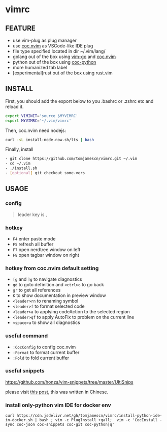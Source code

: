 # vimrc

## FEATURE
- use vim-plug as plug manager
- use [coc.nvim](https://github.com/neoclide/coc.nvim) as VSCode-like IDE plug
- file type specified located in dir ~/.vim/lang/
- golang out of the box using [vim-go](https://github.com/fatih/vim-go) and [coc.nvim](https://github.com/neoclide/coc.nvim)
- python out of the box using [coc-python](https://github.com/neoclide/coc-python)
- more humanized tab label
- [experimental]rust out of the box using rust.vim


## INSTALL

First, you should add the export below to you .bashrc or .zshrc etc and reload it.
```sh
export VIMINIT='source $MYVIMRC'
export MYVIMRC='~/.vim/vimrc'
```

Then, coc.nvim need nodejs:
```sh
curl -sL install-node.now.sh/lts | bash
```

Finally, install
```sh
- git clone https://github.com/tomjamescn/vimrc.git ~/.vim
- cd ~/.vim
- ./install.sh
- [optional] git checkout some-vers
```


## USAGE

### config
> leader key is `,`

### hotkey
- `F4` enter paste mode
- `F5` refresh all buffer
- `F7` open nerdtree window on left
- `F8` open tagbar window on right


### hotkey from coc.nvim default setting
- `[g` and `]g` to navigate diagnostics
- `gd` to goto definition and `<ctrl>o` to go back
- `gr` to get all references
- `K` to show documentation in preview window
- `<leader>rn` to renaming symbol
- `<leader>f` to format selected code
- `<leader>a` to applying codeAction to the selected region
- `<leader>qf` to apply AutoFix to problem on the current line
- `<space>a` to show all diagnostics

### useful command
- `:CocConfig` to config coc.nvim
- `:Format` to format current buffer
- `:Fold` to fold current buffer


### useful snippets
https://github.com/honza/vim-snippets/tree/master/UltiSnips



please visit [this post](https://tomjamescn.github.io/2019-07-28-mastering-vim-part-2/), this was written in Chinese.

### install only-python vim IDE for docker env
```
curl https://cdn.jsdelivr.net/gh/tomjamescn/vimrc/install-python-ide-in-docker.sh | bash ; vim -c PlugInstall +qall;  vim -c 'CocInstall -sync coc-json coc-snippets coc-git coc-python|q'
```
